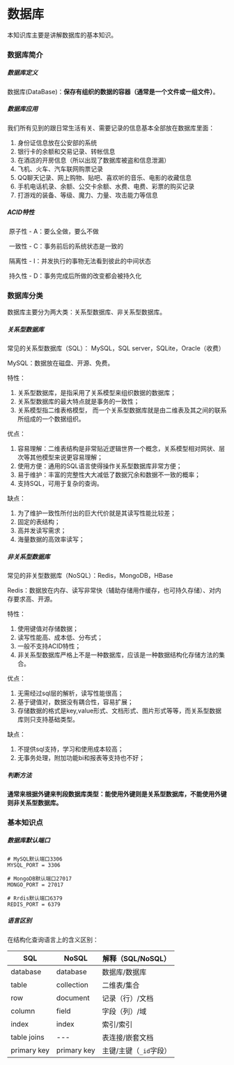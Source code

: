 # 数据库

本知识库主要是讲解数据库的基本知识。

### 数据库简介

##### 数据库定义

数据库(DataBase)：**保存有组织的数据的容器（通常是一个文件或一组文件）**。

##### 数据库应用

我们所有见到的跟日常生活有关、需要记录的信息基本全部放在数据库里面：

1. 身份证信息放在公安部的系统
2. 银行卡的余额和交易记录、转帐信息
3. 在酒店的开房信息（所以出现了数据库被盗和信息泄漏）
4. 飞机、火车、汽车联网购票记录
5. QQ聊天记录、网上购物、贴吧、喜欢听的音乐、电影的收藏信息
6. 手机电话机录、余额、公交卡余额、水费、电费、彩票的购买记录
7. 打游戏的装备、等级、魔力、力量、攻击能力等信息

##### ACID特性

​	原子性 - A：要么全做，要么不做

​	一致性 - C：事务前后的系统状态是一致的

​	隔离性 - I：并发执行的事物无法看到彼此的中间状态

​	持久性 - D：事务完成后所做的改变都会被持久化

### 数据库分类

数据库主要分为两大类：关系型数据库、非关系型数据库。

##### 关系型数据库

常见的关系型数据库（SQL）： MySQL，SQL server，SQLite，Oracle（收费）

MySQL：数据放在磁盘、开源、免费。

特性：

1. 关系型数据库，是指采用了关系模型来组织数据的数据库； 
2. 关系型数据库的最大特点就是事务的一致性；
3. 关系模型指二维表格模型， 而一个关系型数据库就是由二维表及其之间的联系所组成的一个数据组织。

优点：

1. 容易理解：二维表结构是非常贴近逻辑世界一个概念，关系模型相对网状、层次等其他模型来说更容易理解；
2. 使用方便：通用的SQL语言使得操作关系型数据库非常方便；
3. 易于维护：丰富的完整性大大减低了数据冗余和数据不一致的概率；
4. 支持SQL，可用于复杂的查询。

缺点：

1. 为了维护一致性所付出的巨大代价就是其读写性能比较差；
2. 固定的表结构；
3. 高并发读写需求；
4. 海量数据的高效率读写；

##### 非关系型数据库

常见的非关型数据库（NoSQL）：Redis，MongoDB，HBase

Redis：数据放在内存、读写非常快（辅助存储用作缓存，也可持久存储）、对内存要求高、开源。

特性：

1. 使用键值对存储数据； 
2. 读写性能高、成本低、分布式； 
3. 一般不支持ACID特性； 
4. 非关系型数据库严格上不是一种数据库，应该是一种数据结构化存储方法的集合。

优点：

1. 无需经过sql层的解析，读写性能很高； 
2. 基于键值对，数据没有耦合性，容易扩展； 
3. 存储数据的格式是key,value形式、文档形式、图片形式等等，而关系型数据库则只支持基础类型。

缺点：

1. 不提供sql支持，学习和使用成本较高；
2. 无事务处理，附加功能bi和报表等支持也不好；

##### 判断方法

**通常来根据外键来判段数据库类型：能使用外键则是关系型数据库，不能使用外键则非关系型数据库。**

### 基本知识点

##### 数据库默认端口

```
# MySQL默认端口3306
MYSQL_PORT = 3306

# MongoDB默认端口27017
MONGO_PORT = 27017

# Rrdis默认端口6379
REDIS_PORT = 6379
```

##### 语言区别

在结构化查询语言上的含义区别：

| SQL         | NoSQL       | 解释（SQL/NoSQL）      |
| ----------- | ----------- | ---------------------- |
| database    | database    | 数据库/数据库          |
| table       | collection  | 二维表/集合            |
| row         | document    | 记录（行）/文档        |
| column      | field       | 字段（列）/域          |
| index       | index       | 索引/索引              |
| table joins | ---         | 表连接/嵌套文档        |
| primary key | primary key | 主键/主键（`_id`字段） |
